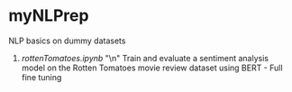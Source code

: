 # myNLPrep
NLP basics on dummy datasets

1. *rottenTomatoes.ipynb* "\n"
Train and evaluate a sentiment analysis model on the Rotten Tomatoes movie review dataset using BERT - Full fine tuning
